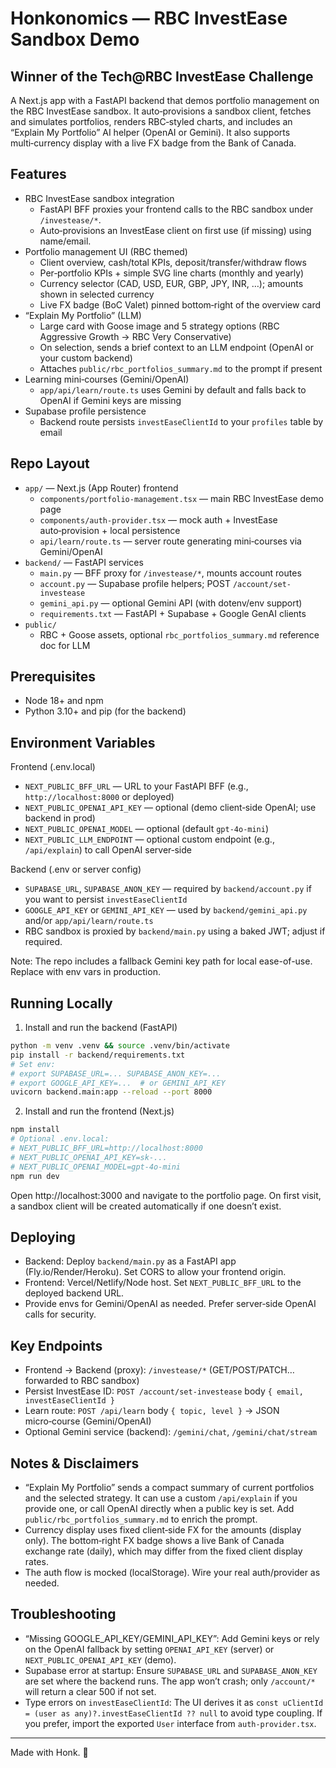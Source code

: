 # Honkonomics — RBC InvestEase Sandbox Demo

## Winner of the Tech@RBC InvestEase Challenge

A Next.js app with a FastAPI backend that demos portfolio management on the RBC InvestEase sandbox. It auto‑provisions a sandbox client, fetches and simulates portfolios, renders RBC‑styled charts, and includes an “Explain My Portfolio” AI helper (OpenAI or Gemini). It also supports multi‑currency display with a live FX badge from the Bank of Canada.

## Features

- RBC InvestEase sandbox integration
  - FastAPI BFF proxies your frontend calls to the RBC sandbox under `/investease/*`.
  - Auto‑provisions an InvestEase client on first use (if missing) using name/email.
- Portfolio management UI (RBC themed)
  - Client overview, cash/total KPIs, deposit/transfer/withdraw flows
  - Per‑portfolio KPIs + simple SVG line charts (monthly and yearly)
  - Currency selector (CAD, USD, EUR, GBP, JPY, INR, …); amounts shown in selected currency
  - Live FX badge (BoC Valet) pinned bottom‑right of the overview card
- “Explain My Portfolio” (LLM)
  - Large card with Goose image and 5 strategy options (RBC Aggressive Growth → RBC Very Conservative)
  - On selection, sends a brief context to an LLM endpoint (OpenAI or your custom backend)
  - Attaches `public/rbc_portfolios_summary.md` to the prompt if present
- Learning mini‑courses (Gemini/OpenAI)
  - `app/api/learn/route.ts` uses Gemini by default and falls back to OpenAI if Gemini keys are missing
- Supabase profile persistence
  - Backend route persists `investEaseClientId` to your `profiles` table by email

## Repo Layout

- `app/` — Next.js (App Router) frontend
  - `components/portfolio-management.tsx` — main RBC InvestEase demo page
  - `components/auth-provider.tsx` — mock auth + InvestEase auto‑provision + local persistence
  - `api/learn/route.ts` — server route generating mini‑courses via Gemini/OpenAI
- `backend/` — FastAPI services
  - `main.py` — BFF proxy for `/investease/*`, mounts account routes
  - `account.py` — Supabase profile helpers; POST `/account/set-investease`
  - `gemini_api.py` — optional Gemini API (with dotenv/env support)
  - `requirements.txt` — FastAPI + Supabase + Google GenAI clients
- `public/`
  - RBC + Goose assets, optional `rbc_portfolios_summary.md` reference doc for LLM

## Prerequisites

- Node 18+ and npm
- Python 3.10+ and pip (for the backend)

## Environment Variables

Frontend (.env.local)

- `NEXT_PUBLIC_BFF_URL` — URL to your FastAPI BFF (e.g., `http://localhost:8000` or deployed)
- `NEXT_PUBLIC_OPENAI_API_KEY` — optional (demo client‑side OpenAI; use backend in prod)
- `NEXT_PUBLIC_OPENAI_MODEL` — optional (default `gpt-4o-mini`)
- `NEXT_PUBLIC_LLM_ENDPOINT` — optional custom endpoint (e.g., `/api/explain`) to call OpenAI server‑side

Backend (.env or server config)

- `SUPABASE_URL`, `SUPABASE_ANON_KEY` — required by `backend/account.py` if you want to persist `investEaseClientId`
- `GOOGLE_API_KEY` or `GEMINI_API_KEY` — used by `backend/gemini_api.py` and/or `app/api/learn/route.ts`
- RBC sandbox is proxied by `backend/main.py` using a baked JWT; adjust if required.

Note: The repo includes a fallback Gemini key path for local ease-of-use. Replace with env vars in production.

## Running Locally

1) Install and run the backend (FastAPI)

```bash
python -m venv .venv && source .venv/bin/activate
pip install -r backend/requirements.txt
# Set env:
# export SUPABASE_URL=... SUPABASE_ANON_KEY=...
# export GOOGLE_API_KEY=...  # or GEMINI_API_KEY
uvicorn backend.main:app --reload --port 8000
```

2) Install and run the frontend (Next.js)

```bash
npm install
# Optional .env.local:
# NEXT_PUBLIC_BFF_URL=http://localhost:8000
# NEXT_PUBLIC_OPENAI_API_KEY=sk-...
# NEXT_PUBLIC_OPENAI_MODEL=gpt-4o-mini
npm run dev
```

Open http://localhost:3000 and navigate to the portfolio page. On first visit, a sandbox client will be created automatically if one doesn’t exist.

## Deploying

- Backend: Deploy `backend/main.py` as a FastAPI app (Fly.io/Render/Heroku). Set CORS to allow your frontend origin.
- Frontend: Vercel/Netlify/Node host. Set `NEXT_PUBLIC_BFF_URL` to the deployed backend URL.
- Provide envs for Gemini/OpenAI as needed. Prefer server‑side OpenAI calls for security.

## Key Endpoints

- Frontend → Backend (proxy): `/investease/*` (GET/POST/PATCH… forwarded to RBC sandbox)
- Persist InvestEase ID: `POST /account/set-investease` body `{ email, investEaseClientId }`
- Learn route: `POST /api/learn` body `{ topic, level }` → JSON micro‑course (Gemini/OpenAI)
- Optional Gemini service (backend): `/gemini/chat`, `/gemini/chat/stream`

## Notes & Disclaimers

- “Explain My Portfolio” sends a compact summary of current portfolios and the selected strategy. It can use a custom `/api/explain` if you provide one, or call OpenAI directly when a public key is set. Add `public/rbc_portfolios_summary.md` to enrich the prompt.
- Currency display uses fixed client‑side FX for the amounts (display only). The bottom‑right FX badge shows a live Bank of Canada exchange rate (daily), which may differ from the fixed client display rates.
- The auth flow is mocked (localStorage). Wire your real auth/provider as needed.

## Troubleshooting

- “Missing GOOGLE_API_KEY/GEMINI_API_KEY”: Add Gemini keys or rely on the OpenAI fallback by setting `OPENAI_API_KEY` (server) or `NEXT_PUBLIC_OPENAI_API_KEY` (demo).
- Supabase error at startup: Ensure `SUPABASE_URL` and `SUPABASE_ANON_KEY` are set where the backend runs. The app won’t crash; only `/account/*` will return a clear 500 if not set.
- Type errors on `investEaseClientId`: The UI derives it as `const uClientId = (user as any)?.investEaseClientId ?? null` to avoid type coupling. If you prefer, import the exported `User` interface from `auth-provider.tsx`.

---

Made with Honk. 🦆

